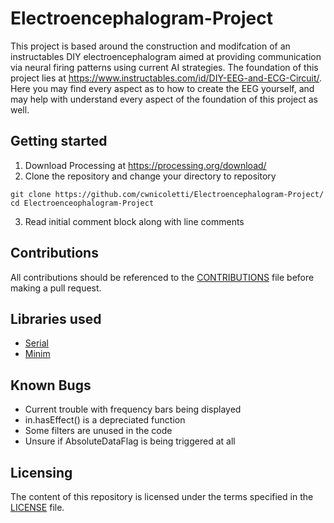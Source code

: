 # Electroencephalogram-Project
This project is based around the construction and modifcation of an instructables DIY electroencephalogram aimed at providing communication via neural firing patterns using current AI strategies. The foundation of this project lies at https://www.instructables.com/id/DIY-EEG-and-ECG-Circuit/. Here you may find every aspect as to how to create the EEG yourself, and may help with understand every aspect of the foundation of this project as well.

## Getting started
1. Download Processing at https://processing.org/download/
2. Clone the repository and change your directory to repository
```
git clone https://github.com/cwnicoletti/Electroencephalogram-Project/
cd Electroenceophalogram-Project
```
3. Read initial comment block along with line comments

## Contributions
All contributions should be referenced to the [CONTRIBUTIONS](https://github.com/cwnicoletti/Electroencephalogram-Project/blob/master/CONTRIBUTING.md) file before making a pull request.

## Libraries used
* [Serial](https://processing.org/reference/libraries/serial/index.html)
* [Minim](http://code.compartmental.net/minim/)

## Known Bugs
* Current trouble with frequency bars being displayed
* in.hasEffect() is a depreciated function
* Some filters are unused in the code
* Unsure if AbsoluteDataFlag is being triggered at all

## Licensing
The content of this repository is licensed under the terms specified in the [LICENSE](https://github.com/cwnicoletti/Electroencephalogram-Project/blob/master/LICENSE) file.

